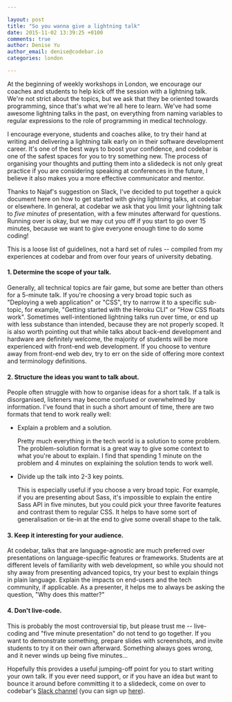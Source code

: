 ```yaml
---

layout: post
title: "So you wanna give a lightning talk"
date: 2015-11-02 13:39:25 +0100
comments: true
author: Denise Yu
author_email: denise@codebar.io
categories: london

---
```


At the beginning of weekly workshops in London, we encourage our coaches and
students to help kick off the session with a lightning talk. We're not strict
about the topics, but we ask that they be oriented towards programming, since
that's what we're all here to learn.  We've had some
awesome lightning talks in the past, on everything from naming variables to
regular expressions to the role of programming in medical technology.

I encourage everyone, students and coaches alike, to try their hand at
writing and delivering a lightning talk early on in their software development
career. It's one of the best ways to boost your confidence, and codebar is one of
the safest spaces for you to try something new. The process of organising your
thoughts and putting them into a slidedeck is not only great practice if you are
considering speaking at conferences in the future, I believe it also makes you
a more effective communicator and mentor.

Thanks to Najaf's suggestion on Slack, I've decided to put together a quick
document here on how to get started with giving lightning talks, at codebar or
elsewhere. In general, at codebar we ask that you limit your lightning talk to
*five minutes* of presentation, with a few minutes afterward for questions.
Running over is okay, but we may cut you off if you start to go over 15
minutes, because we want to give everyone enough time to do some coding!

This is a loose list of guidelines, not a hard set of rules --
compiled from my experiences at codebar and from over four years of university
debating.

#### 1. Determine the scope of your talk.

Generally, all technical topics are fair game, but some are better than others
for a 5-minute talk. If you're choosing a very broad topic such as "Deploying a
web application" or "CSS", try to narrow it to a specific sub-topic, for
example, "Getting started with the Heroku CLI" or "How CSS floats work". Sometimes
well-intentioned lightning talks run over time, or end up with less
substance than intended, because they are not properly scoped. It is also worth
pointing out that while talks about back-end development and hardware are
definitely welcome, the majority of students will be more experienced with
front-end web development. If you choose to venture away from front-end web
dev, try to err on the side of offering more context and terminology
definitions.

#### 2. Structure the ideas you want to talk about.

People often struggle with how to organise ideas for a short talk. If a talk is
disorganised, listeners may become confused or overwhelmed by information. I've
found that in such a short amount of time, there are two formats that tend to
work really well:

- Explain a problem and a solution.

  Pretty much everything in the tech world is a solution to some problem. The
  problem-solution format is a great way to give some context to what you're
  about to explain. I find that spending 1 minute on the problem and 4 minutes
  on explaining the solution tends to work well.

- Divide up the talk into 2-3 key points.

  This is especially useful if you choose a very broad topic. For example, if
  you are presenting about Sass, it's impossible to explain the entire Sass API
  in five minutes, but you could pick your three favorite features and contrast
  them to regular CSS. It helps to have some sort of generalisation or tie-in
  at the end to give some overall shape to the talk.

#### 3. Keep it interesting for your audience.

At codebar, talks that are language-agnostic are much preferred over
presentations on language-specific features or frameworks. Students are at
different levels of familiarity with web development, so while you should not
shy away from presenting advanced topics, try your best to explain things in
plain language. Explain the impacts on end-users and the tech community, if
applicable. As a presenter, it helps me to always be asking the question, "Why
does this matter?"

#### 4. Don't live-code.

This is probably the most controversial tip, but please trust me -- live-coding
and "five minute presentation" do not tend to go together. If you want to
demonstrate something, prepare slides with screenshots, and invite students to
try it on their own afterward. Something always goes wrong, and it never winds
up being five minutes...

Hopefully this provides a useful
jumping-off point for you to start writing your own talk. If you ever need
support, or if you have an idea but want to bounce it around before committing
it to a slidedeck, come on over to codebar's [Slack
channel](codebar.slack.com) (you can sign up
[here](http://codebar-slack.herokuapp.com)).
